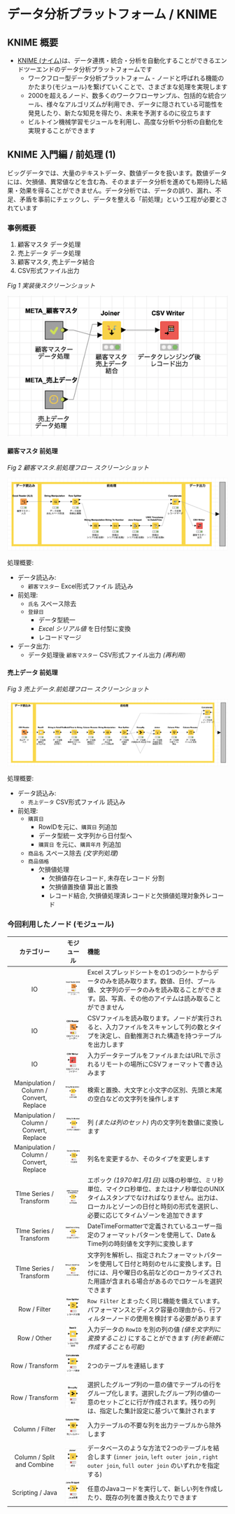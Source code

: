 # データ分析プラットフォーム / KNIME
## KNIME 概要

* [KNIME (ナイム)](https://www.knime.com/)は、データ連携・統合・分析を自動化することができるエンドツーエンドのデータ分析プラットフォームです
	* ワークフロー型データ分析プラットフォーム - ノードと呼ばれる機能のかたまり(モジュール)を繋げていくことで、さまざまな処理を実現します
	* 2000を超えるノード、数多くのワークフローサンプル、包括的な統合ツール、様々なアルゴリズムが利用でき、データに隠されている可能性を発見したり、新たな知見を得たり、未来を予測するのに役立ちます
	* ビルトイン機械学習モジュールを利用し、高度な分析や分析の自動化を実現することができます


## KNIME 入門編 / 前処理 (1)

ビッグデータでは、大量のテキストデータ、数値データを扱います。数値データには、欠損値、異常値などを含む為、そのままデータ分析を進めても期待した結果・効果を得ることができません。データ分析では、データの誤り、漏れ、不足、矛盾を事前にチェックし、データを整える「前処理」という工程が必要とされています


### 事例概要

1. 顧客マスタ データ処理
2. 売上データ データ処理
3. 顧客マスタ, 売上データ結合
4. CSV形式ファイル出力

*Fig 1 実装後スクリーンショット*

![fig 1. 実装後スクリーンショット](images/knime_practice_1_1.png)

#### 顧客マスタ 前処理

*Fig 2 顧客マスタ.前処理フロー スクリーンショット*

![Fig 2 顧客マスタ.前処理フロー スクリーンショット](images/knime_practice_1_2.png)

処理概要:

- データ読込み:
	- `顧客マスター` Excel形式ファイル 読込み
- 前処理:
	- `氏名` スペース除去
	- `登録日`
		- データ型統一
		- _Excel シリアル値_ を日付型に変換
		- レコードマージ
- データ出力:
	- データ処理後 `顧客マスター` CSV形式ファイル出力 *(再利用)*


#### 売上データ 前処理

*Fig 3 売上データ.前処理フロー スクリーンショット*

![Fig 3 売上データ.前処理フロー スクリーンショット](images/knime_practice_1_3.png)

処理概要:

- データ読込み:
	- `売上データ` CSV形式ファイル 読込み
- 前処理:
	- `購買日`
		- RowIDを元に、`購買日` 列追加
		- データ型統一 文字列から日付型へ
		- `購買日` を元に、`購買年月` 列追加
	- `商品名`  スペース除去 *(文字列処理)*
	- `商品価格`
		- 欠損値処理
			- 欠損値存在レコード, 未存在レコード 分割
			- 欠損値置換値 算出と置換
			- レコード結合, 欠損値処理済レコードと欠損値処理対象外レコード


### 今回利用したノード (モジュール)

|  カテゴリー |モジュール  |  機能  |
| :----: | :----: | :--- |
|  IO | ![](images/node_io_excel_reader.png) | Excel スプレッドシートをの1つのシートからデータのみを読み取ります。数値、日付、ブール値、文字列のデータのみを読み取ることができます。図、写真、その他のアイテムは読み取ることができません  |
|  IO | ![](images/node_io_csv_reader.png) |  CSVファイルを読み取ります。ノードが実行されると、入力ファイルをスキャンして列の数とタイプを決定し、自動推測された構造を持つテーブルを出力します  |
|  IO | ![](images/node_io_csv_writer.png) |  入力データテーブルをファイルまたはURLで示されるリモートの場所にCSVフォーマットで書き込みます  |
| Manipulation / Column / Convert, Replace | ![](images/node_string_manipulation.png) |  検索と置換、大文字と小文字の区別、先頭と末尾の空白などの文字列を操作します  |
| Manipulation / Column / Convert, Replace | ![](images/node_string_to_number.png) |  列 *(または列のセット)* 内の文字列を数値に変換します  |
| Manipulation / Column / Convert, Replace | ![](images/node_column_rename.png) |  列名を変更するか、そのタイプを変更します  |
|  TIme Series / Transform | ![](images/node_unix_timestamp_to_datetime.png) | エポック *(1970年1月1日)* 以降の秒単位、ミリ秒単位、マイクロ秒単位、またはナノ秒単位のUNIXタイムスタンプでなければなりません。出力は、ローカルとゾーンの日付と時刻の形式を選択し、必要に応じてタイムゾーンを追加できます  |
|  TIme Series / Transform | ![](images/node_datetime_to_string.png) |  DateTimeFormatterで定義されているユーザー指定のフォーマットパターンを使用して、Date＆Time列の時刻値を文字列に変換します  |
|  TIme Series / Transform | ![](images/node_string_to_datetime.png) |  文字列を解析し、指定されたフォーマットパターンを使用して日付と時刻のセルに変換します。日付には、月や曜日の名前などのローカライズされた用語が含まれる場合があるのでロケールを選択できます |
| Row / Filter | ![](images/node_row_splitter_1.png) |  `Row Filter` とまったく同じ機能を備えています。パフォーマンスとディスク容量の理由から、行フィルターノードの使用を検討する必要があります  |
| Row / Other | ![](images/node_row_id.png) |  入力データの `RowID` を別の列の値 *(値を文字列に変換すること)* にすることができます *(列を新規に作成することも可能)*  |
| Row / Transform | ![](images/node_row_concatenate.png) |  2つのテーブルを連結します  |
| Row / Transform | ![](images/node_group_by.png) |  選択したグループ列の一意の値でテーブルの行をグループ化します。選択したグループ列の値の一意のセットごとに行が作成されます。残りの列は、指定した集計設定に基づいて集計されます  |
| Column / Filter | ![](images/node_column_filter.png) | 入力テーブルの不要な列を出力テーブルから除外します |
| Column / Split and Combine | ![](images/node_joiner.png) |  データベースのような方法で2つのテーブルを結合します (`inner join`, `left outer join` , `right outer join`, `full outer join` のいずれかを指定する)  |
| Scripting / Java  | ![](images/node_java_snipet.png) |  任意のJavaコードを実行して、新しい列を作成したり、既存の列を置き換えたりできます  |
